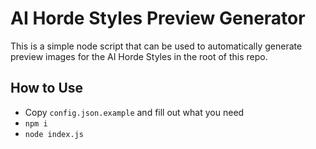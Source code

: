 # AI Horde Styles Preview Generator

This is a simple node script that can be used to automatically generate preview images for the AI Horde Styles in the root of this repo.

## How to Use
- Copy `config.json.example` and fill out what you need
- `npm i`
- `node index.js`
